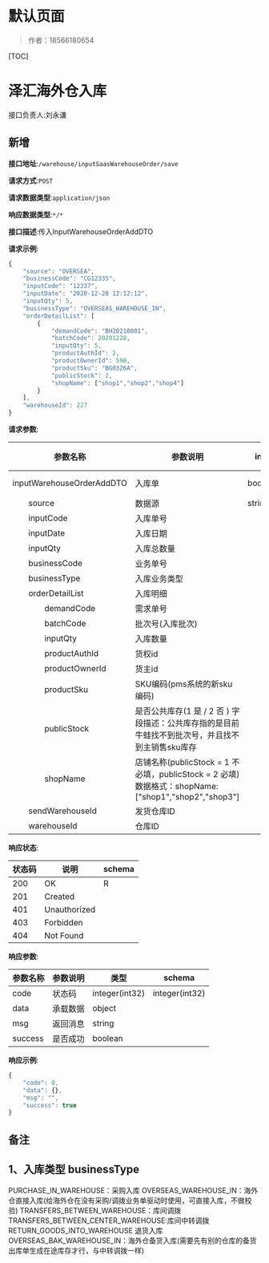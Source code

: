 # 默认页面

> 作者：18566180654

[TOC]



# 泽汇海外仓入库

接口负责人:刘永谦

## 新增


**接口地址**:`/warehouse/inputSaasWarehouseOrder/save`


**请求方式**:`POST`


**请求数据类型**:`application/json`


**响应数据类型**:`*/*`


**接口描述**:传入InputWarehouseOrderAddDTO


**请求示例**:


```javascript
{
    "source": "OVERSEA",
    "businessCode": "CG12335",
    "inputCode": "12337",
    "inputDate": "2020-12-28 12:12:12",
    "inputQty": 5,
    "businessType": "OVERSEAS_WAREHOUSE_IN",
    "orderDetailList": [
        {
		    "demandCode": "BH20210001",
            "batchCode": 20201228,
            "inputQty": 5,
            "productAuthId": 2,
            "productOwnerId": 590,
            "productSku": "BG0326A",
            "publicStock": 2,
            "shopName": ["shop1","shop2","shop4"]
        }
    ],
    "warehouseId": 227
}
```


**请求参数**:


| 参数名称 | 参数说明 | in    | 是否必须 | 数据类型 | schema |
| -------- | -------- | ----- | -------- | -------- | ------ |
|inputWarehouseOrderAddDTO|入库单|body|true|InputWarehouseOrderAddDTO对象|InputWarehouseOrderAddDTO对象|
|&emsp;&emsp;source |数据源  |string |  是 | 海外仓 OVERSEA   |
|&emsp;&emsp;inputCode|入库单号||true|string||
|&emsp;&emsp;inputDate|入库日期||false|string(date-time)||
|&emsp;&emsp;inputQty|入库总数量||false|integer(int32)||
|&emsp;&emsp;businessCode|业务单号||true|string||
|&emsp;&emsp;businessType|入库业务类型||true|string||
|&emsp;&emsp;orderDetailList|入库明细||false|array|InputWarehouseOrderDetailAddDTO|
|&emsp;&emsp;&emsp;&emsp;demandCode|需求单号||true|string||
|&emsp;&emsp;&emsp;&emsp;batchCode|批次号(入库批次)||true|string||
|&emsp;&emsp;&emsp;&emsp;inputQty|入库数量||true|integer(int32)||
|&emsp;&emsp;&emsp;&emsp;productAuthId|货权id||false|String||
|&emsp;&emsp;&emsp;&emsp;productOwnerId|货主id||false|integer(int64)||
|&emsp;&emsp;&emsp;&emsp;productSku|SKU编码(pms系统的新sku编码)||true|string||
|&emsp;&emsp;&emsp;&emsp;publicStock |是否公共库存(1 是 / 2 否 ) 字段描述：公共库存指的是目前牛蛙找不到批次号，并且找不到主销售sku库存||true|string||
|&emsp;&emsp;&emsp;&emsp;shopName|店铺名称(publicStock = 1 不必填，publicStock = 2  必填) 数据格式：shopName:["shop1","shop2","shop3"]||Optional|string||
|&emsp;&emsp;sendWarehouseId|发货仓库ID||false|integer(int64)||
|&emsp;&emsp;warehouseId|仓库ID||true|integer(int64)||


**响应状态**:


| 状态码 | 说明 | schema |
| -------- | -------- | ----- | 
|200|OK|R|
|201|Created||
|401|Unauthorized||
|403|Forbidden||
|404|Not Found||


**响应参数**:


| 参数名称 | 参数说明 | 类型 | schema |
| -------- | -------- | ----- |----- | 
|code|状态码|integer(int32)|integer(int32)|
|data|承载数据|object||
|msg|返回消息|string||
|success|是否成功|boolean||


**响应示例**:
```javascript
{
	"code": 0,
	"data": {},
	"msg": "",
	"success": true
}
```
## **备注**
## 1、入库类型 businessType
PURCHASE_IN_WAREHOUSE：采购入库
OVERSEAS_WAREHOUSE_IN：海外仓直接入库(给海外仓在没有采购/调拨业务单驱动时使用，可直接入库，不做校验)
TRANSFERS_BETWEEN_WAREHOUSE：库间调拨
TRANSFERS_BETWEEN_CENTER_WAREHOUSE:库间中转调拨
RETURN_GOODS_INTO_WAREHOUSE 退货入库
OVERSEAS_BAK_WAREHOUSE_IN：海外仓备货入库(需要先有别的仓库的备货出库单生成在途库存才行，与中转调拨一样)